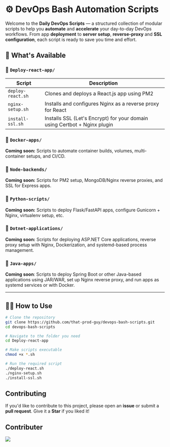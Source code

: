 # ⚙️ DevOps Bash Automation Scripts

Welcome to the **Daily DevOps Scripts** — a structured collection of modular scripts to help you **automate** and **accelerate** your day-to-day DevOps workflows. From app **deployment** to **server setup**, **reverse-proxy** and **SSL configuration**, each script is ready to save you time and effort.


## 🚀 What's Available

### 📁 `Deploy-react-app/`

| Script               | Description                                                                |
|----------------------|----------------------------------------------------------------------------|
| `deploy-react.sh`    | Clones and deploys a React.js app using PM2                                |
| `nginx-setup.sh`     | Installs and configures Nginx as a reverse proxy for React                 |
| `install-ssl.sh`     | Installs SSL (Let's Encrypt) for your domain using Certbot + Nginx plugin  |

### 📁 `Docker-apps/`

**Coming soon:** Scripts to automate container builds, volumes, multi-container setups, and CI/CD.

### 📁 `Node-backends/`

**Coming soon:** Scripts for PM2 setup, MongoDB/Nginx reverse proxies, and SSL for Express apps.

### 📁 `Python-scripts/`

**Coming soon:** Scripts to deploy Flask/FastAPI apps, configure Gunicorn + Nginx, virtualenv setup, etc.

### 📁 `Dotnet-applications/`

**Coming soon:** Scripts for deploying ASP.NET Core applications, reverse proxy setup with Nginx, Dockerization, and systemd-based process management.

### 📁 `Java-apps/`
**Coming soon**: Scripts to deploy Spring Boot or other Java-based applications using JAR/WAR, set up Nginx reverse proxy, and run apps as systemd services or with Docker.

---

## 🧑‍💻 How to Use

```bash
# Clone the repository
git clone https://github.com/that-prod-guy/devops-bash-scripts.git
cd devops-bash-scripts

# Navigate to the folder you need
cd Deploy-react-app

# Make scripts executable
chmod +x *.sh

# Run the required script
./deploy-react.sh
./nginx-setup.sh
./install-ssl.sh

```

## Contributing
If you'd like to contribute to this project, please open an **issue** or submit a **pull request**.
Give it a **Star** if you liked it!

## Contributer
<a href = "https://daoudhussain.netlify.app/">
  <img src = "https://contrib.rocks/image?repo=that-prod-guy/devops-bash-scripts"/>
</a>